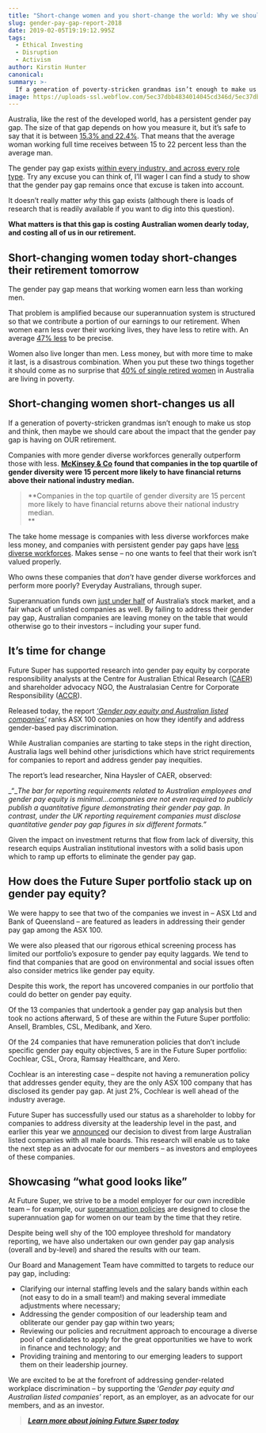 ```yaml
---
title: "Short-change women and you short-change the world: Why we should all care more about the gender pay gap in Australia"
slug: gender-pay-gap-report-2018
date: 2019-02-05T19:19:12.995Z
tags: 
  - Ethical Investing
  - Disruption
  - Activism
author: Kirstin Hunter
canonical: 
summary: >-
  If a generation of poverty-stricken grandmas isn’t enough to make us stop and think, then maybe this will. 
image: https://uploads-ssl.webflow.com/5ec37dbb4834014045cd346d/5ec37dbc48340119b7cd3dce_gender%20pay%20gap%20(1).png
---
```


Australia, like the rest of the developed world, has a persistent gender pay gap. The size of that gap depends on how you measure it, but it’s safe to say that it is between [15.3% and 22.4%](https://www.wgea.gov.au/sites/default/files/gender-pay-gap-statistics.pdf). That means that the average woman working full time receives between 15 to 22 percent less than the average man.

The gender pay gap exists [within every industry, and across every role type](https://www.wgea.gov.au/sites/default/files/97249_Gender-Equity-Insights-2018.pdf). Try any excuse you can think of, I’ll wager I can find a study to show that the gender pay gap remains once that excuse is taken into account.

It doesn’t really matter _why_ this gap exists (although there is loads of research that is readily available if you want to dig into this question). 

**What matters is that this gap is costing** **Australian women dearly today, and costing all of us in our retirement.**

**Short-changing women today short-changes their retirement tomorrow**
----------------------------------------------------------------------

The gender pay gap means that working women earn less than working men.

That problem is amplified because our superannuation system is structured so that we contribute a portion of our earnings to our retirement. When women earn less over their working lives, they have less to retire with. An average [47% less](http://makesuperfair.com.au/) to be precise.

Women also live longer than men. Less money, but with more time to make it last, is a disastrous combination. When you put these two things together it should come as no surprise that [40% of single retired women](http://makesuperfair.com.au/) in Australia are living in poverty.

**Short-changing women short-changes us all**
---------------------------------------------

If a generation of poverty-stricken grandmas isn’t enough to make us stop and think, then maybe we should care about the impact that the gender pay gap is having on OUR retirement.

Companies with more gender diverse workforces generally outperform those with less. [**McKinsey & Co**](https://www.mckinsey.com/~/media/mckinsey/business%20functions/organization/our%20insights/why%20diversity%20matters/diversity%20matters.ashx) **found that companies in the top quartile of gender diversity were 15 percent more likely to have financial returns above their national industry median.**

> **Companies in the top quartile of gender diversity are 15 percent more likely to have financial returns above their national industry median.  
> **

The take home message is companies with less diverse workforces make less money, and companies with persistent gender pay gaps have [less diverse workforces](https://www.mercer.com/content/dam/mmc-web/Files/Gender-Diversity-When-women-thrive-businesses-thrive-Mercer.pdf). Makes sense – no one wants to feel that their work isn’t valued properly.

Who owns these companies that _don’t_ have gender diverse workforces and perform more poorly? Everyday Australians, through super.

Superannuation funds own [just under half](https://www.businessinsider.com.au/australian-super-funds-now-own-almost-half-of-the-australian-stock-market-2018-3) of Australia’s stock market, and a fair whack of unlisted companies as well. By failing to address their gender pay gap, Australian companies are leaving money on the table that would otherwise go to their investors – including your super fund.

**It’s time for change**
------------------------

Future Super has supported research into gender pay equity by corporate responsibility analysts at the Centre for Australian Ethical Research ([CAER](https://caer.com.au/)) and shareholder advocacy NGO, the Australasian Centre for Corporate Responsibility ([ACCR](https://accr.org.au/)).

Released today, the report _[‘Gender pay equity and Australian listed companies’](https://accr.org.au/gender-pay-equity-report/)_ ranks ASX 100 companies on how they identify and address gender-based pay discrimination.

While Australian companies are starting to take steps in the right direction, Australia lags well behind other jurisdictions which have strict requirements for companies to report and address gender pay inequities.

The report’s lead researcher, Nina Haysler of CAER, observed:

_“__The bar for reporting requirements related to Australian employees and gender pay equity is minimal...companies are not even required to publicly publish a quantitative figure demonstrating their gender pay gap. In contrast, under the UK reporting requirement companies must disclose quantitative gender pay gap figures in six different formats.”_

Given the impact on investment returns that flow from lack of diversity, this research equips Australian institutional investors with a solid basis upon which to ramp up efforts to eliminate the gender pay gap.

**How does the Future Super portfolio stack up on gender pay equity?**
----------------------------------------------------------------------

We were happy to see that two of the companies we invest in – ASX Ltd and Bank of Queensland – are featured as leaders in addressing their gender pay gap among the ASX 100.

We were also pleased that our rigorous ethical screening process has limited our portfolio’s exposure to gender pay equity laggards. We tend to find that companies that are good on environmental and social issues often also consider metrics like gender pay equity.

Despite this work, the report has uncovered companies in our portfolio that could do better on gender pay equity.

Of the 13 companies that undertook a gender pay gap analysis but then took no actions afterward, 5 of these are within the Future Super portfolio: Ansell, Brambles, CSL, Medibank, and Xero.

Of the 24 companies that have remuneration policies that don’t include specific gender pay equity objectives, 5 are in the Future Super portfolio: Cochlear, CSL, Orora, Ramsay Healthcare, and Xero.

Cochlear is an interesting case – despite not having a remuneration policy that addresses gender equity, they are the only ASX 100 company that has disclosed its gender pay gap. At just 2%, Cochlear is well ahead of the industry average.

Future Super has successfully used our status as a shareholder to lobby for companies to address diversity at the leadership level in the past, and earlier this year we [announced](https://www.myfuturesuper.com.au/blog/divest-from-the-patriarchy-why-future-super-is-advocating-for-gender-diversity-in-the-boardroom) our decision to divest from large Australian listed companies with all male boards. This research will enable us to take the next step as an advocate for our members – as investors and employees of these companies.

**Showcasing “what good looks like”**
-------------------------------------

At Future Super, we strive to be a model employer for our own incredible team – for example, our [superannuation policies](https://www.myfuturesuper.com.au/blog/how-we-are-setting-our-women-up-for-super-success) are designed to close the superannuation gap for women on our team by the time that they retire.

Despite being well shy of the 100 employee threshold for mandatory reporting, we have also undertaken our own gender pay gap analysis (overall and by-level) and shared the results with our team.

Our Board and Management Team have committed to targets to reduce our pay gap, including:

*   Clarifying our internal staffing levels and the salary bands within each (not easy to do in a small team!) and making several immediate adjustments where necessary;
*   Addressing the gender composition of our leadership team and obliterate our gender pay gap within two years;
*   Reviewing our policies and recruitment approach to encourage a diverse pool of candidates to apply for the great opportunities we have to work in finance and technology; and
*   Providing training and mentoring to our emerging leaders to support them on their leadership journey.

We are excited to be at the forefront of addressing gender-related workplace discrimination – by supporting the ‘_Gender pay equity and Australian listed companies’_ report, as an employer, as an advocate for our members, and as an investor.

> _[**Learn more about joining Future Super today**](https://www.myfuturesuper.com.au)_

